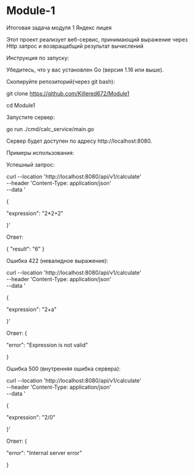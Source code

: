 # Module-1
Итоговая задача модуля 1 Яндекс лицея 

Этот проект реализует веб-сервис, принимающий выражение через Http запрос и возвращабщий результат вычислений

Инструкция по запуску:

Убедитесь, что у вас установлен Go (версия 1.16 или выше).

Скопируйте репозиторий(через git bash):

git clone https://github.com/Killered672/Module1

cd Module1

Запустите сервер:

go run ./cmd/calc_service/main.go

Сервер будет доступен по адресу http://localhost:8080.

Примеры использования:

Успешный запрос:

curl --location 'http://localhost:8080/api/v1/calculate' \
--header 'Content-Type: application/json' \
--data '

{

  "expression": "2*2+2"

}'

Ответ:

{
  "result": "6"
}



Ошибка 422 (невалидное выражение):

curl --location 'http://localhost:8080/api/v1/calculate' \
--header 'Content-Type: application/json' \
--data '

{

  "expression": "2+a"

}'

Ответ:
{

  "error": "Expression is not valid"

}



Ошибка 500 (внутренняя ошибка сервера):

curl --location 'http://localhost:8080/api/v1/calculate' \
--header 'Content-Type: application/json' \
--data '

{

  "expression": "2/0"

}'

Ответ:
{

  "error": "Internal server error"
  
}